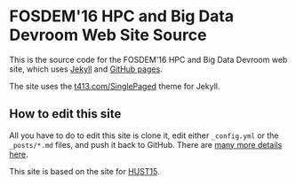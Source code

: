 FOSDEM'16 HPC and Big Data Devroom Web Site Source
============================================

This is the source code for the FOSDEM'16 HPC and Big Data Devroom web site, which uses
[Jekyll](http://jekyllrb.com) and
[GitHub pages](https://pages.github.com).

The site uses the [t413.com/SinglePaged](http://t413.com/SinglePaged)
theme for Jekyll.


## How to edit this site

All you have to do to edit this site is clone it, edit either
`_config.yml` or the `_posts/*.md` files, and push it back to GitHub.
There are [many more details here](http://t413.com/SinglePaged).

This site is based on the site for [HUST15](HUST15.github.io).

